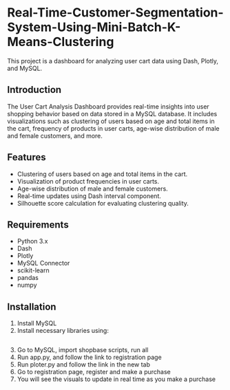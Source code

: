 # Real-Time-Customer-Segmentation-System-Using-Mini-Batch-K-Means-Clustering

This project is a dashboard for analyzing user cart data using Dash, Plotly, and MySQL.

## Introduction

The User Cart Analysis Dashboard provides real-time insights into user shopping behavior based on data stored in a MySQL database. It includes visualizations such as clustering of users based on age and total items in the cart, frequency of products in user carts, age-wise distribution of male and female customers, and more.

## Features

- Clustering of users based on age and total items in the cart.
- Visualization of product frequencies in user carts.
- Age-wise distribution of male and female customers.
- Real-time updates using Dash interval component.
- Silhouette score calculation for evaluating clustering quality.

## Requirements

- Python 3.x
- Dash
- Plotly
- MySQL Connector
- scikit-learn
- pandas
- numpy

## Installation

1. Install MySQL
2. Install necessary libraries using:
   ```bash pip install -r requirements.txt
3. Go to MySQL, import shopbase scripts, run all
4. Run app.py, and follow the link to registration page
5. Run ploter.py and follow the link in the new tab
6. Go to registration page, register and make a purchase
7. You will see the visuals to update in real time as you make a purchase

